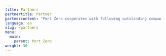 ```yaml
---
title: Partners
partnertitle: Partner
partnercontent: "Port Zero cooperates with following outstanding companies:"
language: en
slug: /partners
menu:
  main:
    parent: Port Zero
weight: 30
---
```


